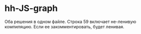 # hh-JS-graph

Оба решения в одном файле. Строка 59 включает не-ленивую компиляцию. Если ее закомментировать, будет ленивая.
